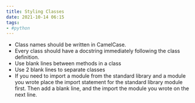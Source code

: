 ```yaml
---
title: Styling Classes
date: 2021-10-14 06:15
tags:
- #python
---
```


* Class names should be written in CamelCase.
* Every class should have a docstring immediately following the class
  definition.
* Use blank lines between methods in a class
* Use 2 blank lines to separate classes
* If you need to import a module from the standard library and a module you
  wrote place the import statement for the standard library module first. Then add
  a blank line, and the import the module you wrote on the next line.
